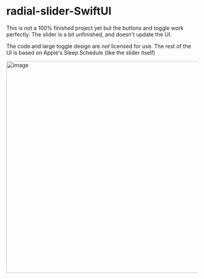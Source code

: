 # radial-slider-SwiftUI
This is not a 100% finished project yet but the buttons and toggle work perfectly.
The slider is a bit unfinished, and doesn't update the UI.

The code and large toggle design are *not* licensed for use.
The rest of the UI is based on Apple's Sleep Schedule (like the slider itself)

<img width="558" alt="image" src="https://user-images.githubusercontent.com/94306330/190017709-28d65154-77b0-4ade-92fd-033e30038e94.png">
